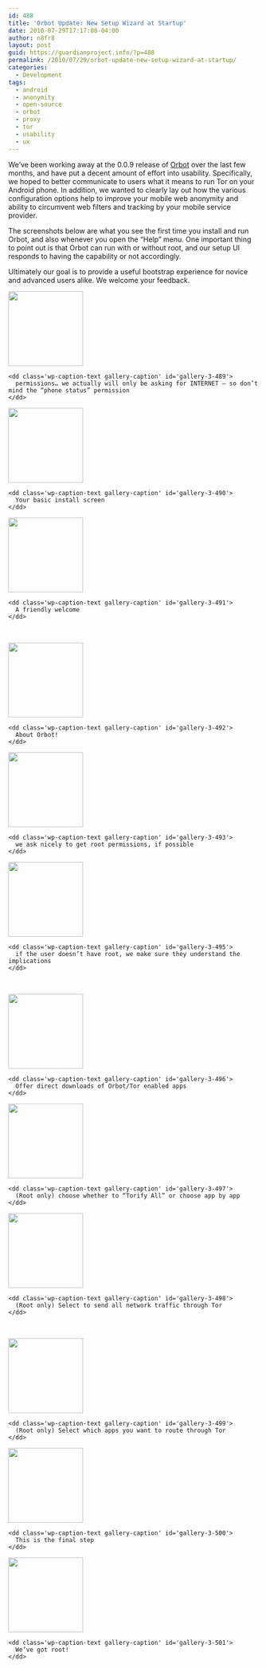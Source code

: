 ```yaml
---
id: 488
title: 'Orbot Update: New Setup Wizard at Startup'
date: 2010-07-29T17:17:08-04:00
author: n8fr8
layout: post
guid: https://guardianproject.info/?p=488
permalink: /2010/07/29/orbot-update-new-setup-wizard-at-startup/
categories:
  - Development
tags:
  - android
  - anonymity
  - open-source
  - orbot
  - proxy
  - tor
  - usability
  - ux
---
```

We’ve been working away at the 0.0.9 release of [Orbot](https://guardianproject.info/apps/orbot) over the last few months, and have put a decent amount of effort into usability. Specifically, we hoped to better communicate to users what it means to run Tor on your Android phone. In addition, we wanted to clearly lay out how the various configuration options help to improve your mobile web anonymity and ability to circumvent web filters and tracking by your mobile service provider.

The screenshots below are what you see the first time you install and run Orbot, and also whenever you open the “Help” menu. One important thing to point out is that Orbot can run with or without root, and our setup UI responds to having the capability or not accordingly.

Ultimately our goal is to provide a useful bootstrap experience for novice and advanced users alike. We welcome your feedback.

<div id='gallery-3' class='gallery galleryid-488 gallery-columns-3 gallery-size-thumbnail'>
  <dl class='gallery-item'>
    <dt class='gallery-icon portrait'>
      <a href='http://guardianproject.info/wp-content/uploads/2010/07/orbot-1.png'><img width="150" height="150" src="http://guardianproject.info/wp-content/uploads/2010/07/orbot-1-150x150.png" class="attachment-thumbnail size-thumbnail" alt="" aria-describedby="gallery-3-489" srcset="https://guardianproject.info/wp-content/uploads/2010/07/orbot-1-150x150.png 150w, https://guardianproject.info/wp-content/uploads/2010/07/orbot-1-64x64.png 64w" sizes="(max-width: 150px) 100vw, 150px" /></a>
    </dt>
    
    <dd class='wp-caption-text gallery-caption' id='gallery-3-489'>
      permissions… we actually will only be asking for INTERNET – so don’t mind the “phone status” permission
    </dd>
  </dl>
  
  <dl class='gallery-item'>
    <dt class='gallery-icon portrait'>
      <a href='http://guardianproject.info/wp-content/uploads/2010/07/orbot-2.png'><img width="150" height="150" src="http://guardianproject.info/wp-content/uploads/2010/07/orbot-2-150x150.png" class="attachment-thumbnail size-thumbnail" alt="" aria-describedby="gallery-3-490" srcset="https://guardianproject.info/wp-content/uploads/2010/07/orbot-2-150x150.png 150w, https://guardianproject.info/wp-content/uploads/2010/07/orbot-2-64x64.png 64w" sizes="(max-width: 150px) 100vw, 150px" /></a>
    </dt>
    
    <dd class='wp-caption-text gallery-caption' id='gallery-3-490'>
      Your basic install screen
    </dd>
  </dl>
  
  <dl class='gallery-item'>
    <dt class='gallery-icon portrait'>
      <a href='http://guardianproject.info/wp-content/uploads/2010/07/orbot-3.png'><img width="150" height="150" src="http://guardianproject.info/wp-content/uploads/2010/07/orbot-3-150x150.png" class="attachment-thumbnail size-thumbnail" alt="" aria-describedby="gallery-3-491" srcset="https://guardianproject.info/wp-content/uploads/2010/07/orbot-3-150x150.png 150w, https://guardianproject.info/wp-content/uploads/2010/07/orbot-3-64x64.png 64w" sizes="(max-width: 150px) 100vw, 150px" /></a>
    </dt>
    
    <dd class='wp-caption-text gallery-caption' id='gallery-3-491'>
      A friendly welcome
    </dd>
  </dl>
  
  <br style="clear: both" />
  
  <dl class='gallery-item'>
    <dt class='gallery-icon portrait'>
      <a href='http://guardianproject.info/wp-content/uploads/2010/07/orbot-4.png'><img width="150" height="150" src="http://guardianproject.info/wp-content/uploads/2010/07/orbot-4-150x150.png" class="attachment-thumbnail size-thumbnail" alt="" aria-describedby="gallery-3-492" srcset="https://guardianproject.info/wp-content/uploads/2010/07/orbot-4-150x150.png 150w, https://guardianproject.info/wp-content/uploads/2010/07/orbot-4-64x64.png 64w" sizes="(max-width: 150px) 100vw, 150px" /></a>
    </dt>
    
    <dd class='wp-caption-text gallery-caption' id='gallery-3-492'>
      About Orbot!
    </dd>
  </dl>
  
  <dl class='gallery-item'>
    <dt class='gallery-icon portrait'>
      <a href='http://guardianproject.info/wp-content/uploads/2010/07/orbot-5.png'><img width="150" height="150" src="http://guardianproject.info/wp-content/uploads/2010/07/orbot-5-150x150.png" class="attachment-thumbnail size-thumbnail" alt="" aria-describedby="gallery-3-493" srcset="https://guardianproject.info/wp-content/uploads/2010/07/orbot-5-150x150.png 150w, https://guardianproject.info/wp-content/uploads/2010/07/orbot-5-64x64.png 64w" sizes="(max-width: 150px) 100vw, 150px" /></a>
    </dt>
    
    <dd class='wp-caption-text gallery-caption' id='gallery-3-493'>
      we ask nicely to get root permissions, if possible
    </dd>
  </dl>
  
  <dl class='gallery-item'>
    <dt class='gallery-icon portrait'>
      <a href='http://guardianproject.info/wp-content/uploads/2010/07/orbot-7.png'><img width="150" height="150" src="http://guardianproject.info/wp-content/uploads/2010/07/orbot-7-150x150.png" class="attachment-thumbnail size-thumbnail" alt="" aria-describedby="gallery-3-495" srcset="https://guardianproject.info/wp-content/uploads/2010/07/orbot-7-150x150.png 150w, https://guardianproject.info/wp-content/uploads/2010/07/orbot-7-64x64.png 64w" sizes="(max-width: 150px) 100vw, 150px" /></a>
    </dt>
    
    <dd class='wp-caption-text gallery-caption' id='gallery-3-495'>
      if the user doesn’t have root, we make sure they understand the implications
    </dd>
  </dl>
  
  <br style="clear: both" />
  
  <dl class='gallery-item'>
    <dt class='gallery-icon portrait'>
      <a href='http://guardianproject.info/wp-content/uploads/2010/07/orbot-8.png'><img width="150" height="150" src="http://guardianproject.info/wp-content/uploads/2010/07/orbot-8-150x150.png" class="attachment-thumbnail size-thumbnail" alt="" aria-describedby="gallery-3-496" srcset="https://guardianproject.info/wp-content/uploads/2010/07/orbot-8-150x150.png 150w, https://guardianproject.info/wp-content/uploads/2010/07/orbot-8-64x64.png 64w" sizes="(max-width: 150px) 100vw, 150px" /></a>
    </dt>
    
    <dd class='wp-caption-text gallery-caption' id='gallery-3-496'>
      Offer direct downloads of Orbot/Tor enabled apps
    </dd>
  </dl>
  
  <dl class='gallery-item'>
    <dt class='gallery-icon portrait'>
      <a href='http://guardianproject.info/wp-content/uploads/2010/07/orbot-9.5.png'><img width="150" height="150" src="http://guardianproject.info/wp-content/uploads/2010/07/orbot-9.5-150x150.png" class="attachment-thumbnail size-thumbnail" alt="" aria-describedby="gallery-3-497" srcset="https://guardianproject.info/wp-content/uploads/2010/07/orbot-9.5-150x150.png 150w, https://guardianproject.info/wp-content/uploads/2010/07/orbot-9.5-64x64.png 64w" sizes="(max-width: 150px) 100vw, 150px" /></a>
    </dt>
    
    <dd class='wp-caption-text gallery-caption' id='gallery-3-497'>
      (Root only) choose whether to “Torify All” or choose app by app
    </dd>
  </dl>
  
  <dl class='gallery-item'>
    <dt class='gallery-icon portrait'>
      <a href='http://guardianproject.info/wp-content/uploads/2010/07/orbot-9.6.png'><img width="150" height="150" src="http://guardianproject.info/wp-content/uploads/2010/07/orbot-9.6-150x150.png" class="attachment-thumbnail size-thumbnail" alt="" aria-describedby="gallery-3-498" srcset="https://guardianproject.info/wp-content/uploads/2010/07/orbot-9.6-150x150.png 150w, https://guardianproject.info/wp-content/uploads/2010/07/orbot-9.6-64x64.png 64w" sizes="(max-width: 150px) 100vw, 150px" /></a>
    </dt>
    
    <dd class='wp-caption-text gallery-caption' id='gallery-3-498'>
      (Root only) Select to send all network traffic through Tor
    </dd>
  </dl>
  
  <br style="clear: both" />
  
  <dl class='gallery-item'>
    <dt class='gallery-icon portrait'>
      <a href='http://guardianproject.info/wp-content/uploads/2010/07/orbot-9.7.png'><img width="150" height="150" src="http://guardianproject.info/wp-content/uploads/2010/07/orbot-9.7-150x150.png" class="attachment-thumbnail size-thumbnail" alt="" aria-describedby="gallery-3-499" srcset="https://guardianproject.info/wp-content/uploads/2010/07/orbot-9.7-150x150.png 150w, https://guardianproject.info/wp-content/uploads/2010/07/orbot-9.7-64x64.png 64w" sizes="(max-width: 150px) 100vw, 150px" /></a>
    </dt>
    
    <dd class='wp-caption-text gallery-caption' id='gallery-3-499'>
      (Root only) Select which apps you want to route through Tor
    </dd>
  </dl>
  
  <dl class='gallery-item'>
    <dt class='gallery-icon portrait'>
      <a href='http://guardianproject.info/wp-content/uploads/2010/07/orbot-9.png'><img width="150" height="150" src="http://guardianproject.info/wp-content/uploads/2010/07/orbot-9-150x150.png" class="attachment-thumbnail size-thumbnail" alt="" aria-describedby="gallery-3-500" srcset="https://guardianproject.info/wp-content/uploads/2010/07/orbot-9-150x150.png 150w, https://guardianproject.info/wp-content/uploads/2010/07/orbot-9-64x64.png 64w" sizes="(max-width: 150px) 100vw, 150px" /></a>
    </dt>
    
    <dd class='wp-caption-text gallery-caption' id='gallery-3-500'>
      This is the final step
    </dd>
  </dl>
  
  <dl class='gallery-item'>
    <dt class='gallery-icon portrait'>
      <a href='http://guardianproject.info/wp-content/uploads/2010/07/orbot-10.png'><img width="150" height="150" src="http://guardianproject.info/wp-content/uploads/2010/07/orbot-10-150x150.png" class="attachment-thumbnail size-thumbnail" alt="" aria-describedby="gallery-3-501" srcset="https://guardianproject.info/wp-content/uploads/2010/07/orbot-10-150x150.png 150w, https://guardianproject.info/wp-content/uploads/2010/07/orbot-10-64x64.png 64w" sizes="(max-width: 150px) 100vw, 150px" /></a>
    </dt>
    
    <dd class='wp-caption-text gallery-caption' id='gallery-3-501'>
      We’ve got root!
    </dd>
  </dl>
  
  <br style="clear: both" />
</div>